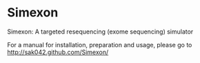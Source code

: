 Simexon
=======

Simexon: A targeted resequencing (exome sequencing) simulator

For a manual for installation, preparation and usage, please go to http://sak042.github.com/Simexon/


